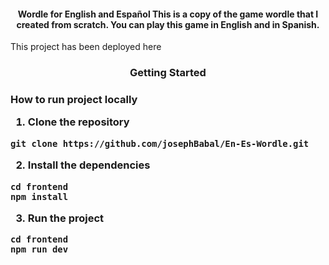 <h4 align="center">  Wordle for English and Español
This is a copy of the game wordle that I created from scratch. You can play this game in English and in Spanish.
</h4>
This project has been deployed here <a href="https://en-es-wordle.vercel.app"> </a>

<h3 align="center"> Getting Started <h3>

How to run project locally

1. Clone the repository 
``` 
git clone https://github.com/josephBabal/En-Es-Wordle.git
```

2. Install the dependencies
```
cd frontend
npm install
```


3. Run the project
```
cd frontend
npm run dev
```
